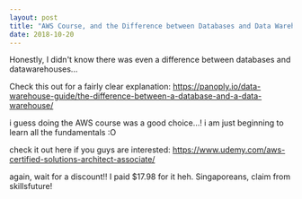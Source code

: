 ```yaml
---
layout: post
title: "AWS Course, and the Difference between Databases and Data Warehouses"
date: 2018-10-20
---
```


Honestly, I didn't know there was even a difference between databases and datawarehouses...

Check this out for a fairly clear explanation: https://panoply.io/data-warehouse-guide/the-difference-between-a-database-and-a-data-warehouse/

i guess doing the AWS course was a good choice...! i am just beginning to learn all the fundamentals :O

check it out here if you guys are interested: https://www.udemy.com/aws-certified-solutions-architect-associate/

again, wait for a discount!! I paid $17.98 for it heh. Singaporeans, claim from skillsfuture!